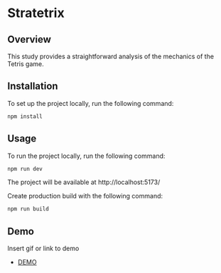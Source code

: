 # Stratetrix

## Overview
This study provides a straightforward analysis of the mechanics of the Tetris game.

## Installation

To set up the project locally, run the following command:

```bash
npm install

```

## Usage

To run the project locally, run the following command:

```bash
npm run dev

```
The project will be available at http://localhost:5173/
 
Create production build with the following command:
```bash
npm run build

```

## Demo

Insert gif or link to demo
- [DEMO](https://bnalwalid.github.io/stratetrix)


